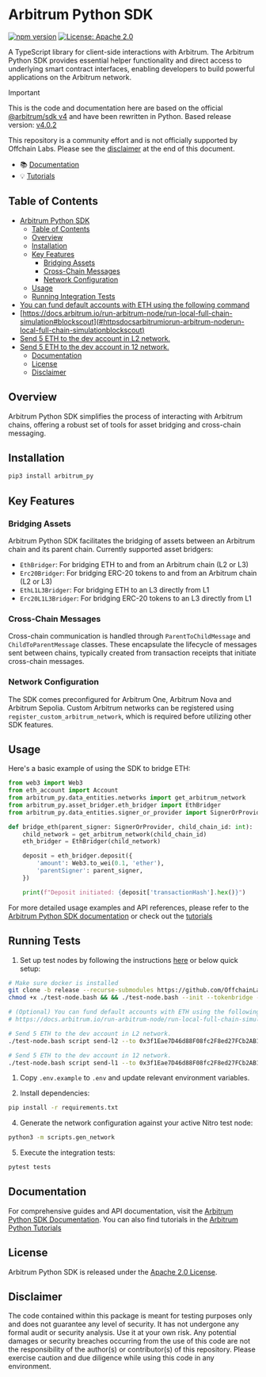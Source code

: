 # Arbitrum Python SDK

[![npm version](https://badge.fury.io/js/%40arbitrum%2Fsdk.svg)](https://badge.fury.io/js/@arbitrum%2Fsdk.svg)
[![License: Apache 2.0](https://img.shields.io/badge/License-Apache%202.0-blue.svg)](https://opensource.org/licenses/Apache-2.0)

A TypeScript library for client-side interactions with Arbitrum. The Arbitrum Python SDK provides essential helper functionality and direct access to underlying smart contract interfaces, enabling developers to build powerful applications on the Arbitrum network.

> [!IMPORTANT]
>
> This is the code and documentation here are based on the official [@arbitrum/sdk v4](https://github.com/OffchainLabs/arbitrum-sdk) and have been rewritten in Python. Based release version: [v4.0.2](https://github.com/OffchainLabs/arbitrum-sdk/tree/v4.0.2)
>
> This repository is a community effort and is not officially supported by Offchain Labs. Please see the [disclaimer](#disclaimer) at the end of this document.

* 📚 [Documentation](https://arbitrum-python-sdk.readthedocs.io)
* 💡 [Tutorials](https://github.com/justmert/arbitrum-python-tutorials)

## Table of Contents

- [Arbitrum Python SDK](#arbitrum-python-sdk)
  - [Table of Contents](#table-of-contents)
  - [Overview](#overview)
  - [Installation](#installation)
  - [Key Features](#key-features)
    - [Bridging Assets](#bridging-assets)
    - [Cross-Chain Messages](#cross-chain-messages)
    - [Network Configuration](#network-configuration)
  - [Usage](#usage)
  - [Running Integration Tests](#running-integration-tests)
- [You can fund default accounts with ETH using the following command](#you-can-fund-default-accounts-with-eth-using-the-following-command)
- [https://docs.arbitrum.io/run-arbitrum-node/run-local-full-chain-simulation#blockscout](#httpsdocsarbitrumiorun-arbitrum-noderun-local-full-chain-simulationblockscout)
- [Send 5 ETH to the dev account in L2 network.](#send-5-eth-to-the-dev-account-in-l2-network)
- [Send 5 ETH to the dev account in 12 network.](#send-5-eth-to-the-dev-account-in-12-network)
  - [Documentation](#documentation)
  - [License](#license)
  - [Disclaimer](#disclaimer)

## Overview

Arbitrum Python SDK simplifies the process of interacting with Arbitrum chains, offering a robust set of tools for asset bridging and cross-chain messaging.

## Installation

```bash
pip3 install arbitrum_py
```

## Key Features

### Bridging Assets

Arbitrum Python SDK facilitates the bridging of assets between an Arbitrum chain and its parent chain. Currently supported asset bridgers:

- `EthBridger`: For bridging ETH to and from an Arbitrum chain (L2 or L3)
- `Erc20Bridger`: For bridging ERC-20 tokens to and from an Arbitrum chain (L2 or L3)
- `EthL1L3Bridger`: For bridging ETH to an L3 directly from L1
- `Erc20L1L3Bridger`: For bridging ERC-20 tokens to an L3 directly from L1

### Cross-Chain Messages

Cross-chain communication is handled through `ParentToChildMessage` and `ChildToParentMessage` classes. These encapsulate the lifecycle of messages sent between chains, typically created from transaction receipts that initiate cross-chain messages.

### Network Configuration

The SDK comes preconfigured for Arbitrum One, Arbitrum Nova and Arbitrum Sepolia. Custom Arbitrum networks can be registered using `register_custom_arbitrum_network`, which is required before utilizing other SDK features.

## Usage

Here's a basic example of using the SDK to bridge ETH:

```python
from web3 import Web3
from eth_account import Account
from arbitrum_py.data_entities.networks import get_arbitrum_network
from arbitrum_py.asset_bridger.eth_bridger import EthBridger
from arbitrum_py.data_entities.signer_or_provider import SignerOrProvider

def bridge_eth(parent_signer: SignerOrProvider, child_chain_id: int):
    child_network = get_arbitrum_network(child_chain_id)
    eth_bridger = EthBridger(child_network)

    deposit = eth_bridger.deposit({
        'amount': Web3.to_wei(0.1, 'ether'),
        'parentSigner': parent_signer,
    })

    print(f"Deposit initiated: {deposit['transactionHash'].hex()}")
```

For more detailed usage examples and API references, please refer to the [Arbitrum Python SDK documentation](https://arbitrum-python-sdk.readthedocs.io) or check out the [tutorials](https://github.com/justmert/arbitrum-python-tutorials)

## Running Tests

1. Set up test nodes by following the instructions [here](https://docs.arbitrum.io/run-arbitrum-node/run-local-full-chain-simulation) or below quick setup:

  ```sh
  # Make sure docker is installed
  git clone -b release --recurse-submodules https://github.com/OffchainLabs/nitro-testnode.git && cd nitro-testnode
  chmod +x ./test-node.bash && && ./test-node.bash --init --tokenbridge --l3node --l3-token-bridge --blockscout --detach

  # (Optional) You can fund default accounts with ETH using the following command
  # https://docs.arbitrum.io/run-arbitrum-node/run-local-full-chain-simulation#blockscout

  # Send 5 ETH to the dev account in L2 network. 
  ./test-node.bash script send-l2 --to 0x3f1Eae7D46d88F08fc2F8ed27FCb2AB183EB2d0E --ethamount 5

  # Send 5 ETH to the dev account in 12 network. 
  ./test-node.bash script send-l1 --to 0x3f1Eae7D46d88F08fc2F8ed27FCb2AB183EB2d0E --ethamount 5
  ```

1. Copy `.env.example` to `.env` and update relevant environment variables.

2. Install dependencies:

  ```sh
  pip install -r requirements.txt
  ```

4. Generate the network configuration against your active Nitro test node:

  ```sh
  python3 -m scripts.gen_network
  ```

5. Execute the integration tests:

  ```sh
  pytest tests
  ```

## Documentation

For comprehensive guides and API documentation, visit the [Arbitrum Python SDK Documentation](https://arbitrum-python-sdk.readthedocs.io). You can also find tutorials in the [Arbitrum Python Tutorials](https://github.com/justmert/arbitrum-python-tutorials)

## License

Arbitrum Python SDK is released under the [Apache 2.0 License](LICENSE).

## Disclaimer

The code contained within this package is meant for testing purposes only and does not guarantee any level of security. It has not undergone any formal audit or security analysis. Use it at your own risk. Any potential damages or security breaches occurring from the use of this code are not the responsibility of the author(s) or contributor(s) of this repository. Please exercise caution and due diligence while using this code in any environment.

